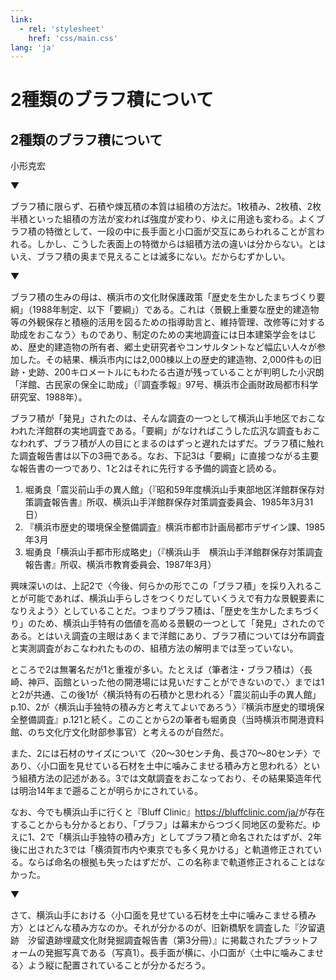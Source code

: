```yaml
---
link:
  - rel: 'stylesheet'
    href: 'css/main.css'
lang: 'ja'
---
```

# 2種類のブラフ積について

## 2種類のブラフ積について

<div class="author">

小形克宏

</div>

▼

ブラフ積に限らず、石積や煉瓦積の本質は組積の方法だ。1枚積み、2枚積、2枚半積といった組積の方法が変われば強度が変わり、ゆえに用途も変わる。よくブラフ積の特徴として、一段の中に長手面と小口面が交互にあらわれることが言われる。しかし、こうした表面上の特徴からは組積方法の違いは分からない。とはいえ、ブラフ積の奥まで見えることは滅多にない。だからむずかしい。

▼

ブラフ積の生みの母は、横浜市の文化財保護政策「歴史を生かしたまちづくり要綱」（1988年制定、以下「要綱」）である。これは〈景観上重要な歴史的建造物等の外観保存と積極的活用を図るための指導助言と、維持管理、改修等に対する助成をおこなう〉ものであり、制定のための実地調査には日本建築学会をはじめ、歴史的建造物の所有者、郷土史研究者やコンサルタントなど幅広い人々が参加した。その結果、横浜市内には2,000棟以上の歴史的建造物、2,000件もの旧跡・史跡、200キロメートルにもわたる古道が残っていることが判明した<span class="notetext">小沢朗「洋館、古民家の保全に助成」（『調査季報』97号、横浜市企画財政局都市科学研究室、1988年）</span>。

ブラフ積が「発見」されたのは、そんな調査の一つとして横浜山手地区でおこなわれた洋館群の実地調査である。「要綱」がなければこうした広汎な調査もおこなわれず、ブラフ積が人の目にとまるのはずっと遅れたはずだ。ブラフ積に触れた調査報告書は以下の3冊である。なお、下記3は「要綱」に直接つながる主要な報告書の一つであり、1と2はそれに先行する予備的調査と読める。

1. 堀勇良「震災前山手の異人館」（『昭和59年度横浜山手東部地区洋館群保存対策調査報告書』所収、横浜山手洋館群保存対策調査委員会、1985年3月31日）
2. 『横浜市歴史的環境保全整備調査』横浜市都市計画局都市デザイン課、1985年3月
3. 堀勇良「横浜山手都市形成略史」（『横浜山手　横浜山手洋館群保存対策調査報告書』所収、横浜市教育委員会、1987年3月）

興味深いのは、上記2で〈今後、何らかの形でこの「ブラフ積」を採り入れることが可能であれば、横浜山手らしさをつくりだしていくうえで有力な景観要素になりえよう〉としていることだ。つまりブラフ積は、「歴史を生かしたまちづくり」のため、横浜山手特有の価値を高める景観の一つとして「発見」されたのである。とはいえ調査の主眼はあくまで洋館にあり、ブラフ積については分布調査と実測調査がおこなわれたものの、組積方法の解明までは至っていない。

ところで2は無署名だが1と重複が多い。たとえば（筆者注・ブラフ積は）〈長崎、神戸、函館といった他の開港場には見いだすことができないので、〉までは1と2が共通、この後1が〈横浜特有の石積かと思われる〉<span class="notetext">「震災前山手の異人館」p.10</span>、2が〈横浜山手独特の積み方と考えてよいであろう〉<span class="notetext">『横浜市歴史的環境保全整備調査』p.121</span>と続く。このことから2の筆者も堀勇良（当時横浜市開港資料館、のち文化庁文化財部参事官）と考えるのが自然だ。

また、2には石材のサイズについて〈20〜30センチ角、長さ70〜80センチ〉であり、〈小口面を見せている石材を土中に噛みこませる積み方と思われる〉という組積方法の記述がある。3では文献調査をおこなっており、その結果築造年代は明治14年まで遡ることが明らかにされている。

なお、今でも横浜山手に行くと『Bluff Clinic』<span class="notetext">https://bluffclinic.com/ja/</span>が存在することからも分かるとおり、「ブラフ」は幕末からつづく同地区の愛称だ。ゆえに1、2で「横浜山手独特の積み方」としてブラフ積と命名されたはずが、2年後に出された3では「横須賀市内や東京でも多く見かける」と軌道修正されている。ならば命名の根拠も失ったはずだが、この名称まで軌道修正されることはなかった。

▼

さて、横浜山手における〈小口面を見せている石材を土中に噛みこませる積み方〉とはどんな積み方なのか。それが分かるのが、旧新橋駅を調査した『汐留遺跡　汐留遺跡埋蔵文化財発掘調査報告書（第3分冊）』に掲載されたプラットフォームの発掘写真である（写真1）。長手面が横に、小口面が〈土中に噛みこませる〉よう縦に配置されていることが分かるだろう。
